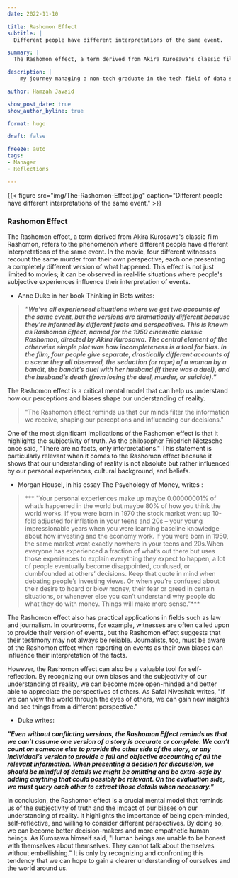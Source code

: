 ```yaml
---
date: 2022-11-10

title: Rashomon Effect
subtitle: |
  Different people have different interpretations of the same event.

summary: |
  The Rashomon effect, a term derived from Akira Kurosawa's classic film Rashomon, refers to the phenomenon where different people have different interpretations of the same event.

description: |
    my journey managing a non-tech graduate in the tech field of data science.

author: Hamzah Javaid

show_post_date: true
show_author_byline: true

format: hugo

draft: false

freeze: auto
tags:
- Manager
- Reflections

---
```


{{< figure src="img/The-Rashomon-Effect.jpg" caption="Different people have different interpretations of the same event." >}}

### Rashomon Effect

The Rashomon effect, a term derived from Akira Kurosawa's classic film Rashomon, refers to the phenomenon where different people have different interpretations of the same event. In the movie, four different witnesses recount the same murder from their own perspective, each one presenting a completely different version of what happened. This effect is not just limited to movies; it can be observed in real-life situations where people's subjective experiences influence their interpretation of events.

- Anne Duke in her book Thinking in Bets writes:

> ***"We’ve all experienced situations where we get two accounts of the same event, but the versions are dramatically different because they’re informed by different facts and perspectives. This is known as Rashomon Effect, named for the 1950 cinematic classic Rashomon, directed by Akira Kurosawa. The central element of the otherwise simple plot was how incompleteness is a tool for bias. In the film, four people give separate, drastically different accounts of a scene they all observed, the seduction (or rape) of a woman by a bandit, the bandit’s duel with her husband (if there was a duel), and the husband’s death (from losing the duel, murder, or suicide)."***

The Rashomon effect is a critical mental model that can help us understand how our perceptions and biases shape our understanding of reality. 

> "The Rashomon effect reminds us that our minds filter the information we receive, shaping our perceptions and influencing our decisions."

One of the most significant implications of the Rashomon effect is that it highlights the subjectivity of truth. As the philosopher Friedrich Nietzsche once said, "There are no facts, only interpretations." This statement is particularly relevant when it comes to the Rashomon effect because it shows that our understanding of reality is not absolute but rather influenced by our personal experiences, cultural background, and beliefs.

- Morgan Housel, in his essay The Psychology of Money, writes :

> *** "Your personal experiences make up maybe 0.00000001% of what’s happened in the world but maybe 80% of how you think the world works. If you were born in 1970 the stock market went up 10-fold adjusted for inflation in your teens and 20s – your young impressionable years when you were learning baseline knowledge about how investing and the economy work. If you were born in 1950, the same market went exactly nowhere in your teens and 20s.When everyone has experienced a fraction of what’s out there but uses those experiences to explain everything they expect to happen, a lot of people eventually become disappointed, confused, or dumbfounded at others’ decisions. Keep that quote in mind when debating people’s investing views. Or when you’re confused about their desire to hoard or blow money, their fear or greed in certain situations, or whenever else you can’t understand why people do what they do with money. Things will make more sense."***

The Rashomon effect also has practical applications in fields such as law and journalism. In courtrooms, for example, witnesses are often called upon to provide their version of events, but the Rashomon effect suggests that their testimony may not always be reliable. Journalists, too, must be aware of the Rashomon effect when reporting on events as their own biases can influence their interpretation of the facts.

However, the Rashomon effect can also be a valuable tool for self-reflection. By recognizing our own biases and the subjectivity of our understanding of reality, we can become more open-minded and better able to appreciate the perspectives of others. As Safal Niveshak writes, "If we can view the world through the eyes of others, we can gain new insights and see things from a different perspective."

- Duke writes:

***"Even without conflicting versions, the Rashomon Effect reminds us that we can’t assume one version of a story is accurate or complete. We can’t count on someone else to provide the other side of the story, or any individual’s version to provide a full and objective accounting of all the relevant information. When presenting a decision for discussion, we should be mindful of details we might be omitting and be extra-safe by adding anything that could possibly be relevant. On the evaluation side, we must query each other to extract those details when necessary."***

In conclusion, the Rashomon effect is a crucial mental model that reminds us of the subjectivity of truth and the impact of our biases on our understanding of reality. It highlights the importance of being open-minded, self-reflective, and willing to consider different perspectives. By doing so, we can become better decision-makers and more empathetic human beings. As Kurosawa himself said, "Human beings are unable to be honest with themselves about themselves. They cannot talk about themselves without embellishing." It is only by recognizing and confronting this tendency that we can hope to gain a clearer understanding of ourselves and the world around us.

